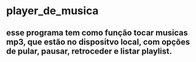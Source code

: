 # player_de_musica
## esse programa tem como função tocar musicas mp3, que estão  no dispositvo local, com opções de pular, pausar, retroceder e listar playlist.
